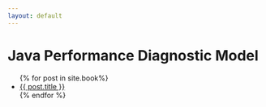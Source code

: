 ```yaml
---
layout: default
---
```

<h1>Java Performance Diagnostic Model</h1>
<ul>
  {% for post in site.book%}
    <li><a href="{{ post.url }}">{{ post.title }}</a></li>
  {% endfor %}
</ul>
